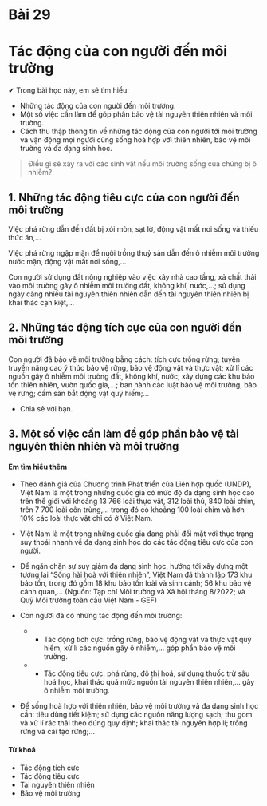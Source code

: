 # Bài 29
# Tác động của con người đến môi trường

✔ Trong bài học này, em sẽ tìm hiểu:
- Những tác động của con người đến môi trường.
- Một số việc cần làm để góp phần bảo vệ tài nguyên thiên nhiên và môi trường.
- Cách thu thập thông tin về những tác động của con người tới môi trường và vận động mọi người cùng sống hoà hợp với thiên nhiên, bảo vệ môi trường và đa dạng sinh học.

> Điều gì sẽ xảy ra với các sinh vật nếu môi trường sống của chúng bị ô nhiễm?
## 1. Những tác động tiêu cực của con người đến môi trường

Việc phá rừng dẫn đến đất bị xói mòn, sạt lở, động vật mất nơi sống và thiếu thức ăn,...

Việc phá rừng ngập mặn để nuôi trồng thuỷ sản dẫn đến ô nhiễm môi trường nước mặn, động vật mất nơi sống,...

Con người sử dụng đất nông nghiệp vào việc xây nhà cao tầng, xả chất thải vào môi trường gây ô nhiễm môi trường đất, không khí, nước,...; sử dụng ngày càng nhiều tài nguyên thiên nhiên dẫn đến tài nguyên thiên nhiên bị khai thác cạn kiệt,...

## 2. Những tác động tích cực của con người đến môi trường

Con người đã bảo vệ môi trường bằng cách: tích cực trồng rừng; tuyên truyền nâng cao ý thức bảo vệ rừng, bảo vệ động vật và thực vật; xử lí các nguồn gây ô nhiễm môi trường đất, không khí, nước; xây dựng các khu bảo tồn thiên nhiên, vườn quốc gia,...; ban hành các luật bảo vệ môi trường, bảo vệ rừng; cấm săn bắt động vật quý hiếm;...

- Chia sẻ với bạn.
## 3. Một số việc cần làm để góp phần bảo vệ tài nguyên thiên nhiên và môi trường

#### Em tìm hiểu thêm
- Theo đánh giá của Chương trình Phát triển của Liên hợp quốc (UNDP), Việt Nam là một trong những quốc gia có mức độ đa dạng sinh học cao trên thế giới với khoảng 13 766 loài thực vật, 312 loài thú, 840 loài chim, trên 7 700 loài côn trùng,... trong đó có khoảng 100 loài chim và hơn 10% các loài thực vật chỉ có ở Việt Nam.
- Việt Nam là một trong những quốc gia đang phải đối mặt với thực trạng suy thoái nhanh về đa dạng sinh học do các tác động tiêu cực của con người.
- Để ngăn chặn sự suy giảm đa dạng sinh học, hướng tới xây dựng một tương lai “Sống hài hoà với thiên nhiên”, Việt Nam đã thành lập 173 khu bảo tồn, trong đó gồm 18 khu bảo tồn loài và sinh cảnh; 56 khu bảo vệ cảnh quan,...
(Nguồn: Tạp chí Môi trường và Xã hội tháng 8/2022; và Quỹ Môi trường toàn cầu Việt Nam - GEF)

- Con người đã có những tác động đến môi trường:
  - + Tác động tích cực: trồng rừng, bảo vệ động vật và thực vật quý hiếm, xử lí các nguồn gây ô nhiễm,... góp phần bảo vệ môi trường.
  - + Tác động tiêu cực: phá rừng, đô thị hoá, sử dụng thuốc trừ sâu hoá học, khai thác quá mức nguồn tài nguyên thiên nhiên,... gây ô nhiễm môi trường.
- Để sống hoà hợp với thiên nhiên, bảo vệ môi trường và đa dạng sinh học cần: tiêu dùng tiết kiệm; sử dụng các nguồn năng lượng sạch; thu gom và xử lí rác thải theo đúng quy định; khai thác tài nguyên hợp lí; trồng rừng và cải tạo rừng;...

#### Từ khoá
- Tác động tích cực
- Tác động tiêu cực
- Tài nguyên thiên nhiên
- Bảo vệ môi trường
